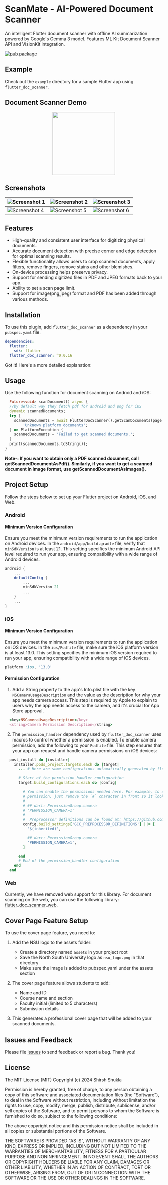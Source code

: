 # ScanMate - AI-Powered Document Scanner

An intelligent Flutter document scanner with offline AI summarization powered by Google's Gemma 3 model. Features ML Kit Document Scanner API and VisionKit integration.

[![pub package](https://img.shields.io/pub/v/flutter_doc_scanner.svg)](https://pub.dev/packages/flutter_doc_scanner)

## Example

Check out the `example` directory for a sample Flutter app using `flutter_doc_scanner`.

## Document Scanner Demo
<p align="center">
	<img src="https://github.com/shirsh94/flutter_doc_scanner/blob/main/demo/doc_scan_demo.gif?raw=true" width="200"  />
</p>

## Screenshots
| ![Screenshot 1](https://raw.githubusercontent.com/shirsh94/flutter_doc_scanner/main/demo/screen_shot_1.jpg?raw=true) | ![Screenshot 2](https://raw.githubusercontent.com/shirsh94/flutter_doc_scanner/main/demo/screen_shot_2.jpg?raw=true) | ![Screenshot 3](https://raw.githubusercontent.com/shirsh94/flutter_doc_scanner/main/demo/screen_shot_3.jpg?raw=true) |
|----------------------------------------------------------------------------------------------------------------------|----------------------------------------------------------------------------------------------------------------------|----------------------------------------------------------------------------------------------------------------------|
| ![Screenshot 4](https://raw.githubusercontent.com/shirsh94/flutter_doc_scanner/main/demo/screen_shot_4.jpg?raw=true) | ![Screenshot 5](https://raw.githubusercontent.com/shirsh94/flutter_doc_scanner/main/demo/screen_shot_5.jpg?raw=true) | ![Screenshot 6](https://raw.githubusercontent.com/shirsh94/flutter_doc_scanner/main/demo/screen_shot_6.jpg?raw=true) |


## Features

- High-quality and consistent user interface for digitizing physical documents.
- Accurate document detection with precise corner and edge detection for optimal scanning results.
- Flexible functionality allows users to crop scanned documents, apply filters, remove fingers, remove stains and other blemishes.
- On-device processing helps preserve privacy.
- Support for sending digitized files in PDF and JPEG formats back to your app.
- Ability to set a scan page limit.
- Support for image(png,jpeg) format and PDF has been added through various methods.


## Installation

To use this plugin, add `flutter_doc_scanner` as a dependency in your `pubspec.yaml` file.

```yaml
dependencies:
  flutter:
    sdk: flutter
  flutter_doc_scanner: ^0.0.16

```
Got it! Here's a more detailed explanation:

## Usage

Use the following function for document scanning on Android and iOS:

```dart
  Future<void> scanDocument() async {
  //by default way they fetch pdf for android and png for iOS
  dynamic scannedDocuments;
  try {
    scannedDocuments = await FlutterDocScanner().getScanDocuments(page: 3) ??
        'Unknown platform documents';
  } on PlatformException {
    scannedDocuments = 'Failed to get scanned documents.';
  }
  print(scannedDocuments.toString());
}
```
**Note-: If you want to obtain only a PDF scanned document, call getScannedDocumentAsPdf(). Similarly, if you want to get a scanned document in image format, use getScannedDocumentAsImages().**


## Project Setup
Follow the steps below to set up your Flutter project on Android, iOS, and Web.

### Android

#### Minimum Version Configuration
Ensure you meet the minimum version requirements to run the application on Android devices.
In the `android/app/build.gradle` file, verify that `minSdkVersion` is at least 21. This setting specifies the minimum Android API level required to run your app, ensuring compatibility with a wide range of Android devices.

```gradle
android {
    ...
    defaultConfig {
        ...
        minSdkVersion 21
        ...
    }
    ...
}
```

### iOS
#### Minimum Version Configuration
Ensure you meet the minimum version requirements to run the application on iOS devices.
In the `ios/Podfile` file, make sure the iOS platform version is at least 13.0. This setting specifies the minimum iOS version required to run your app, ensuring compatibility with a wide range of iOS devices.

```ruby
platform :ios, '13.0'
```

#### Permission Configuration
1. Add a String property to the app's Info.plist file with the key `NSCameraUsageDescription` and the value as the description for why your app needs camera access. This step is required by Apple to explain to users why the app needs access to the camera, and it's crucial for App Store approval.

```ruby
  <key>NSCameraUsageDescription</key>
  <string>Camera Permission Description</string>
```

2. The `permission_handler` dependency used by `flutter_doc_scanner` uses macros to control whether a permission is enabled. To enable camera permission, add the following to your `Podfile` file. This step ensures that your app can request and handle camera permissions on iOS devices:

 ```ruby
   post_install do |installer|
     installer.pods_project.targets.each do |target|
       ... # Here are some configurations automatically generated by flutter

       # Start of the permission_handler configuration
       target.build_configurations.each do |config|

         # You can enable the permissions needed here. For example, to enable camera
         # permission, just remove the `#` character in front so it looks like this:
         #
         # ## dart: PermissionGroup.camera
         # 'PERMISSION_CAMERA=1'
         #
         #  Preprocessor definitions can be found at: https://github.com/Baseflow/flutter-permission-handler/blob/master/permission_handler_apple/ios/Classes/PermissionHandlerEnums.h
         config.build_settings['GCC_PREPROCESSOR_DEFINITIONS'] ||= [
           '$(inherited)',

           ## dart: PermissionGroup.camera
           'PERMISSION_CAMERA=1',
         ]

       end
       # End of the permission_handler configuration
     end
   end
   ```

### Web
Currently, we have removed web support for this library. For document scanning on the web, you can use the following library: [flutter_doc_scanner_web](https://pub.dev/packages/flutter_doc_scanner_web).

## Cover Page Feature Setup

To use the cover page feature, you need to:

1. Add the NSU logo to the assets folder:
   - Create a directory named `assets` in your project root
   - Save the North South University logo as `nsu_logo.png` in that directory
   - Make sure the image is added to pubspec.yaml under the assets section

2. The cover page feature allows students to add:
   - Name and ID 
   - Course name and section
   - Faculty initial (limited to 5 characters)
   - Submission details

3. This generates a professional cover page that will be added to your scanned documents.

## Issues and Feedback

Please file [issues](https://github.com/shirsh94/flutter_doc_scanner/issues) to send feedback or report a bug. Thank you!

## License

The MIT License (MIT) Copyright (c) 2024 Shirsh Shukla

Permission is hereby granted, free of charge, to any person obtaining a copy of this software and
associated documentation files (the "Software"), to deal in the Software without restriction,
including without limitation the rights to use, copy, modify, merge, publish, distribute,
sublicense, and/or sell copies of the Software, and to permit persons to whom the Software is
furnished to do so, subject to the following conditions:

The above copyright notice and this permission notice shall be included in all copies or substantial
portions of the Software.

THE SOFTWARE IS PROVIDED "AS IS", WITHOUT WARRANTY OF ANY KIND, EXPRESS OR IMPLIED, INCLUDING BUT
NOT LIMITED TO THE WARRANTIES OF MERCHANTABILITY, FITNESS FOR A PARTICULAR PURPOSE AND
NONINFRINGEMENT. IN NO EVENT SHALL THE AUTHORS OR COPYRIGHT HOLDERS BE LIABLE FOR ANY CLAIM, DAMAGES
OR OTHER LIABILITY, WHETHER IN AN ACTION OF CONTRACT, TORT OR OTHERWISE, ARISING FROM, OUT OF OR IN
CONNECTION WITH THE SOFTWARE OR THE USE OR OTHER DEALINGS IN THE SOFTWARE.
